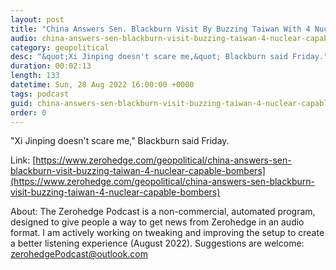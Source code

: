 ```yaml
---
layout: post
title: "China Answers Sen. Blackburn Visit By Buzzing Taiwan With 4 Nuclear-Capable Bombers"
audio: china-answers-sen-blackburn-visit-buzzing-taiwan-4-nuclear-capable-bombers-0
category: geopolitical
desc: "&quot;Xi Jinping doesn't scare me,&quot; Blackburn said Friday."
duration: 00:02:13
length: 133
datetime: Sun, 28 Aug 2022 16:00:00 +0000
tags: podcast
guid: china-answers-sen-blackburn-visit-buzzing-taiwan-4-nuclear-capable-bombers-0
order: 0
---
```

&quot;Xi Jinping doesn't scare me,&quot; Blackburn said Friday.

Link: [https://www.zerohedge.com/geopolitical/china-answers-sen-blackburn-visit-buzzing-taiwan-4-nuclear-capable-bombers](https://www.zerohedge.com/geopolitical/china-answers-sen-blackburn-visit-buzzing-taiwan-4-nuclear-capable-bombers)

About: The Zerohedge Podcast is a non-commercial, automated program, designed to give people a way to get news from Zerohedge in an audio format.  I am actively working on tweaking and improving the setup to create a better listening experience (August 2022).  Suggestions are welcome: [zerohedgePodcast@outlook.com](mailto:zerohedgePodcast@outlook.com)